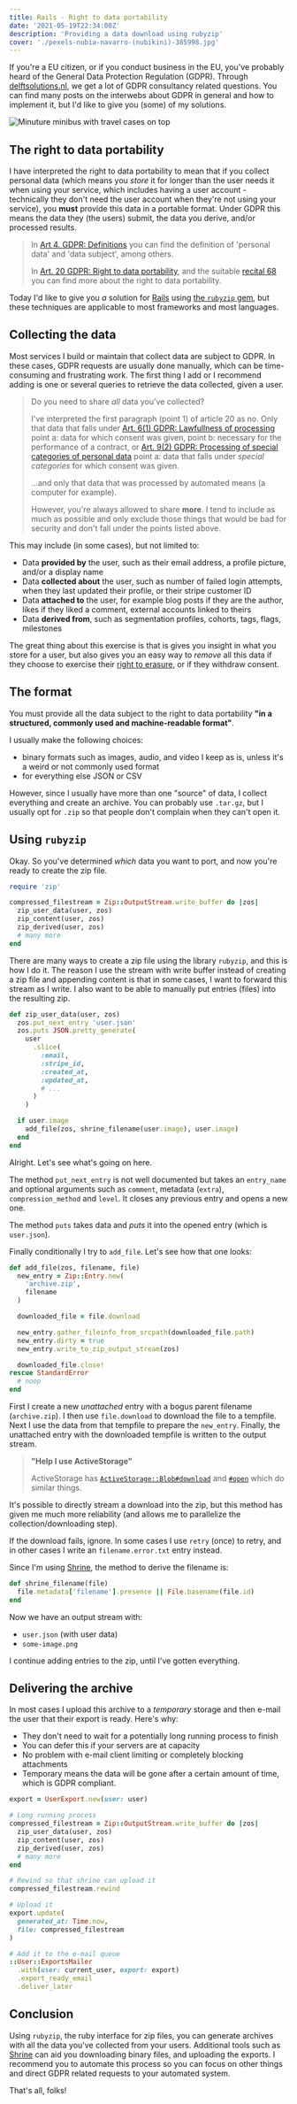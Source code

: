 ```yaml
---
title: Rails · Right to data portability
date: '2021-05-19T22:34:00Z'
description: 'Providing a data download using rubyzip'
cover: './pexels-nubia-navarro-(nubikini)-385998.jpg'
---
```


If you're a EU citizen, or if you conduct business in the EU, you've probably heard of the General Data Protection Regulation (GDPR).
Through [delftsolutions.nl](https://delftsolutions.nl), we get a lot of GDPR consultancy related questions.
You can find many posts on the interwebs about GDPR in general and how to implement it, but I'd like to give you (some) of my solutions.


![Minuture minibus with travel cases on top](./pexels-nubia-navarro-(nubikini)-385998.jpg)
## The right to data portability

I have interpreted the right to data portability to mean that if you collect personal data (which means you _store_ it for longer than the user needs it when using your service, which includes having a user account - technically they don't need the user account when they're not using your service), you **must** provide this data in a portable format.
Under GDPR this means the data they (the users) submit, the data you derive, and/or processed results.

> In [Art 4. GDPR: Definitions](https://gdpr-info.eu/art-4-gdpr/) you can find the definition of 'personal data' and 'data subject', among others.
>
> In [Art. 20 GDPR: Right to data portability](https://gdpr-info.eu/art-20-gdpr/), and the suitable [recital 68](https://gdpr-info.eu/recitals/no-68/) you can find more about the right to data portability.

Today I'd like to give you _a_ solution for [Rails](https://rubyonrails.org/) using [the `rubyzip` gem](https://github.com/rubyzip/rubyzip), but these techniques are applicable to most frameworks and most languages.

## Collecting the data

Most services I build or maintain that collect data are subject to GDPR.
In these cases, GDPR requests are usually done manually, which can be time-consuming and frustrating work.
The first thing I add or I recommend adding is one or several queries to retrieve the data collected, given a user.

> Do you need to share *all* data you've collected?
>
> I've interpreted the first paragraph (point 1) of article 20 as no.
> Only that data that falls under [Art. 6(1) GDPR: Lawfullness of processing](https://gdpr-info.eu/art-6-gdpr/) point a: data for which consent was given, point b: necessary for the performance of a contract, or [Art. 9(2) GDPR: Processing of special categories of personal data](https://gdpr-info.eu/art-9-gdpr/) point a: data that falls under _special categories_ for which consent was given.
>
> ...and only that data that was processed by automated means (a computer for example).
>
> However, you're always allowed to share **more**.
> I tend to include as much as possible and only exclude those things that would be bad for security and don't fall under the points listed above.

This may include (in some cases), but not limited to:

- Data **provided by** the user, such as their email address, a profile picture, and/or a display name
- Data **collected about** the user, such as number of failed login attempts, when they last updated their profile, or their stripe customer ID
- Data **attached to** the user, for example blog posts if they are the author, likes if they liked a comment, external accounts linked to theirs
- Data **derived from**, such as segmentation profiles, cohorts, tags, flags, milestones

The great thing about this exercise is that is gives you insight in what you store for a user, but also gives you an easy way to _remove_ all this data if they choose to exercise their [right to erasure](https://gdpr-info.eu/art-17-gdpr/), or if they withdraw consent.

## The format

You must provide all the data subject to the right to data portability **"in a structured, commonly used and machine-readable format"**.

I usually make the following choices:

- binary formats such as images, audio, and video I keep as is, unless it's a weird or not commonly used format
- for everything else JSON or CSV

However, since I usually have more than one "source" of data, I collect everything and create an archive.
You can probably use `.tar.gz`, but I usually opt for `.zip` so that people don't complain when they can't open it.

## Using `rubyzip`

Okay. So you've determined _which_ data you want to port, and now you're ready to create the zip file.

```ruby
require 'zip'

compressed_filestream = Zip::OutputStream.write_buffer do |zos|
  zip_user_data(user, zos)
  zip_content(user, zos)
  zip_derived(user, zos)
  # many more
end
```

There are many ways to create a zip file using the library `rubyzip`, and this is how I do it.
The reason I use the stream with write buffer instead of creating a zip file and appending content is that in some cases, I want to forward this stream as I write.
I also want to be able to manually put entries (files) into the resulting zip.

```ruby
def zip_user_data(user, zos)
  zos.put_next_entry 'user.json'
  zos.puts JSON.pretty_generate(
    user
      .slice(
        :email,
        :stripe_id,
        :created_at,
        :updated_at,
        # ...
      )
    )

  if user.image
    add_file(zos, shrine_filename(user.image), user.image)
  end
end
```

Alright. Let's see what's going on here.

The method `put_next_entry` is not well documented but takes an `entry_name` and optional arguments such as `comment`, metadata (`extra`), `compression_method` and `level`.
It closes any previous entry and opens a new one.

The method `puts` takes data and _puts_ it into the opened entry (which is `user.json`).

Finally conditionally I try to `add_file`. Let's see how that one looks:

```ruby
def add_file(zos, filename, file)
  new_entry = Zip::Entry.new(
    'archive.zip',
    filename
  )

  downloaded_file = file.download

  new_entry.gather_fileinfo_from_srcpath(downloaded_file.path)
  new_entry.dirty = true
  new_entry.write_to_zip_output_stream(zos)

  downloaded_file.close!
rescue StandardError
  # noop
end
```

First I create a new _unattached_ entry with a bogus parent filename (`archive.zip`).
I then use `file.download` to download the file to a tempfile.
Next I use the data from that tempfile to prepare the `new_entry`.
Finally, the unattached entry with the downloaded tempfile is written to the output stream.

> **"Help I use ActiveStorage"**
>
> ActiveStorage has [`ActiveStorage::Blob#download`](https://api.rubyonrails.org/classes/ActiveStorage/Blob.html#method-i-download) and [`#open`](https://api.rubyonrails.org/classes/ActiveStorage/Blob.html#method-i-open) which do similar things.

It's possible to directly stream a download into the zip, but this method has given me much more reliability (and allows me to parallelize the collection/downloading step).

If the download fails, ignore.
In some cases I use `retry` (once) to retry, and in other cases I write an `filename.error.txt` entry instead.

Since I'm using [Shrine](https://shrinerb.com), the method to derive the filename is:

```ruby
def shrine_filename(file)
  file.metadata['filename'].presence || File.basename(file.id)
end
```

Now we have an output stream with:

- `user.json` (with user data)
- `some-image.png`

I continue adding entries to the zip, until I've gotten everything.

## Delivering the archive

In most cases I upload this archive to a _temporary_ storage and then e-mail the user that their export is ready. Here's why:

- They don't need to wait for a potentially long running process to finish
- You can defer this if your servers are at capacity
- No problem with e-mail client limiting or completely blocking attachments
- Temporary means the data will be gone after a certain amount of time, which is GDPR compliant.

```ruby
export = UserExport.new(user: user)

# Long running process
compressed_filestream = Zip::OutputStream.write_buffer do |zos|
  zip_user_data(user, zos)
  zip_content(user, zos)
  zip_derived(user, zos)
  # many more
end

# Rewind so that shrine can upload it
compressed_filestream.rewind

# Upload it
export.update(
  generated_at: Time.now,
  file: compressed_filestream
)

# Add it to the e-mail queue
::User::ExportsMailer
  .with(user: current_user, export: export)
  .export_ready_email
  .deliver_later
```

## Conclusion

Using `rubyzip`, the ruby interface for zip files, you can generate archives with all the data you've collected from your users.
Additional tools such as [Shrine](https://shrinerb.com) can aid you downloading binary files, and uploading the exports.
I recommend you to automate this process so you can focus on other things and direct GDPR related requests to your automated system.

That's all, folks!